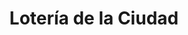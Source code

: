 ---
title: "Lotería de la Ciudad"
url: /ciudad-autonoma-de-buenos-aires/loteria-de-la-ciudad-avenida-raul-scalabrini-ortiz/
shop: lotería
---